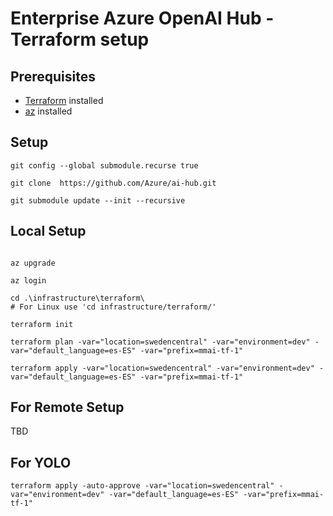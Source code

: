 # Enterprise Azure OpenAI Hub - Terraform setup

## Prerequisites

- [Terraform](https://learn.hashicorp.com/tutorials/terraform/install-cli) installed
- [az](https://docs.microsoft.com/en-us/cli/azure/install-azure-cli) installed

## Setup

```
git config --global submodule.recurse true

git clone  https://github.com/Azure/ai-hub.git

git submodule update --init --recursive

```

## Local Setup

```

az upgrade

az login

cd .\infrastructure\terraform\
# For Linux use 'cd infrastructure/terraform/'

terraform init

terraform plan -var="location=swedencentral" -var="environment=dev" -var="default_language=es-ES" -var="prefix=mmai-tf-1" 

terraform apply -var="location=swedencentral" -var="environment=dev" -var="default_language=es-ES" -var="prefix=mmai-tf-1"
```

## For Remote Setup

TBD

## For YOLO

```
terraform apply -auto-approve -var="location=swedencentral" -var="environment=dev" -var="default_language=es-ES" -var="prefix=mmai-tf-1"
```
